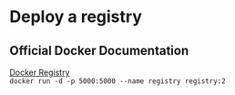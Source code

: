 # Deploy a registry

## Official Docker Documentation
[Docker Registry](https://docs.docker.com/registry/)  
```docker run -d -p 5000:5000 --name registry registry:2```
